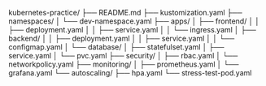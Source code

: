 kubernetes-practice/
├── README.md
├── kustomization.yaml
├── namespaces/
│   └── dev-namespace.yaml
├── apps/
│   ├── frontend/
│   │   ├── deployment.yaml
│   │   ├── service.yaml
│   │   └── ingress.yaml
│   ├── backend/
│   │   ├── deployment.yaml
│   │   ├── service.yaml
│   │   └── configmap.yaml
│   └── database/
│       ├── statefulset.yaml
│       ├── service.yaml
│       └── pvc.yaml
├── security/
│   ├── rbac.yaml
│   └── networkpolicy.yaml
├── monitoring/
│   ├── prometheus.yaml
│   └── grafana.yaml
└── autoscaling/
    ├── hpa.yaml
    └── stress-test-pod.yaml

